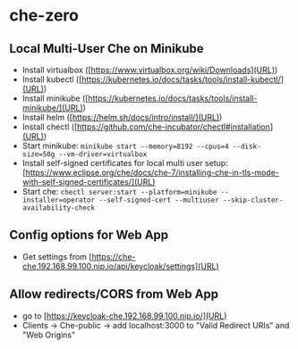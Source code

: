 # che-zero

## Local Multi-User Che on Minikube

* Install virtualbox ([https://www.virtualbox.org/wiki/Downloads](URL))
* Install kubectl ([https://kubernetes.io/docs/tasks/tools/install-kubectl/](URL))
* Install minikube ([https://kubernetes.io/docs/tasks/tools/install-minikube/](URL))
* Install helm ([https://helm.sh/docs/intro/install/](URL))
* Install chectl ([https://github.com/che-incubator/chectl#installation](URL))
* Start minikube: `minikube start --memory=8192 --cpus=4 --disk-size=50g --vm-driver=virtualbox`
* Install self-signed certificates for local multi user setup: [https://www.eclipse.org/che/docs/che-7/installing-che-in-tls-mode-with-self-signed-certificates/](URL)
* Start che: `chectl server:start --platform=minikube --installer=operator --self-signed-cert --multiuser --skip-cluster-availability-check`

## Config options for Web App

* Get settings from [https://che-che.192.168.99.100.nip.io/api/keycloak/settings](URL)

## Allow redirects/CORS from Web App

* go to [https://keycloak-che.192.168.99.100.nip.io/](URL)
*  Clients -> Che-public -> add localhost:3000 to "Valid Redirect URIs" and "Web Origins"